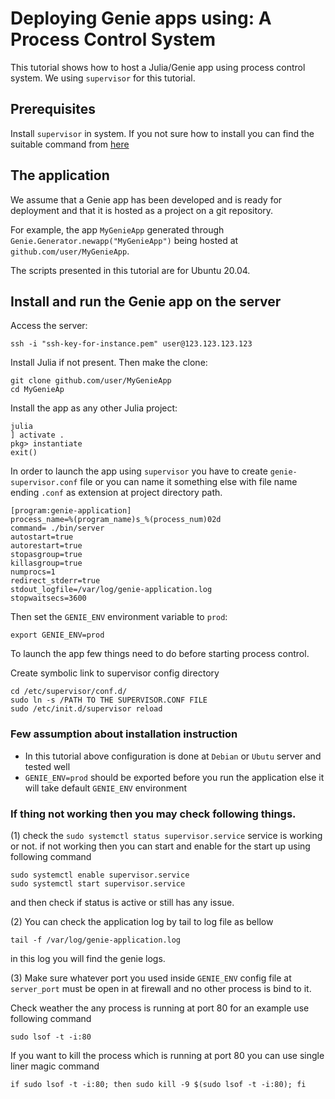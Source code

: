 # Deploying Genie apps using:  A Process Control System

This tutorial shows how to host a Julia/Genie app using process control system. We using `supervisor`  for this tutorial.

## Prerequisites

Install `supervisor` in system. If you not sure how to install you can find the suitable command from [here](https://command-not-found.com/supervisord) 

## The application

We assume that a Genie app has been developed and is ready for deployment and that it is hosted as a project on a git repository.

For example, the app `MyGenieApp` generated through `Genie.Generator.newapp("MyGenieApp")` being hosted at
`github.com/user/MyGenieApp`.

The scripts presented in this tutorial are for Ubuntu 20.04.

## Install and run the Genie app on the server

Access the server:

```shell
ssh -i "ssh-key-for-instance.pem" user@123.123.123.123
```

Install Julia if not present. Then make the clone:

```shell
git clone github.com/user/MyGenieApp
cd MyGenieAp
```

Install the app as any other Julia project:

```shell
julia
] activate .
pkg> instantiate
exit()
```

In order to launch the app using `supervisor` you have to create `genie-supervisor.conf` file or you can name it something else with file name ending `.conf` as extension at project directory path.


```shell
[program:genie-application]
process_name=%(program_name)s_%(process_num)02d
command= ./bin/server
autostart=true
autorestart=true
stopasgroup=true
killasgroup=true
numprocs=1
redirect_stderr=true
stdout_logfile=/var/log/genie-application.log
stopwaitsecs=3600
```


Then set the `GENIE_ENV` environment variable to `prod`:

```shell
export GENIE_ENV=prod
```

To launch the app few things need to do before starting process control.

Create symbolic link to supervisor config directory
```shell
cd /etc/supervisor/conf.d/
sudo ln -s /PATH TO THE SUPERVISOR.CONF FILE
sudo /etc/init.d/supervisor reload
```


### Few assumption about installation instruction
- In this tutorial above configuration is done at `Debian` or `Ubutu` server and tested well
- `GENIE_ENV=prod` should be exported before you run the application else it will take default `GENIE_ENV` environment


### If thing not working then you may check following things.

(1) check the `sudo systemctl status supervisor.service` service is working or not. if not working then you can start and enable for the start up using following command

```shell
sudo systemctl enable supervisor.service
sudo systemctl start supervisor.service
```

and then check if status is active or still has any issue.

(2) You can check the application log by tail to log file as bellow

```shell
tail -f /var/log/genie-application.log
```

in this log you will find the genie logs.

(3) Make sure whatever port you used inside `GENIE_ENV` config file at `server_port` must be open in  at firewall and no other process is bind to it.

Check weather the any process is running at port 80 for an example use following command

```shell
sudo lsof -t -i:80
```

If you want to kill the process which is running at port 80 you can use single liner magic command

```shell
if sudo lsof -t -i:80; then sudo kill -9 $(sudo lsof -t -i:80); fi
```